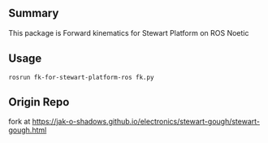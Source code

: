 ## Summary
This package is Forward kinematics for Stewart Platform on ROS Noetic

## Usage
```
rosrun fk-for-stewart-platform-ros fk.py
```

## Origin Repo
fork at https://jak-o-shadows.github.io/electronics/stewart-gough/stewart-gough.html
